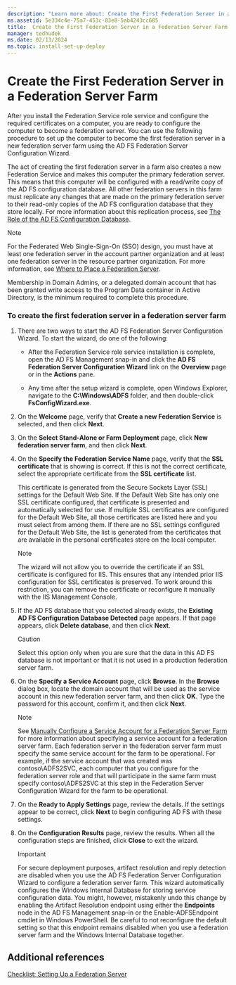 ```yaml
---
description: "Learn more about: Create the First Federation Server in a Federation Server Farm"
ms.assetid: 5e334c4e-75a7-453c-83e8-5ab4243cc685
title:  Create the First Federation Server in a Federation Server Farm
manager: tedhudek
ms.date: 02/13/2024
ms.topic: install-set-up-deploy
---
```


# Create the First Federation Server in a Federation Server Farm

After you install the Federation Service role service and configure the required certificates on a computer, you are ready to configure the computer to become a federation server. You can use the following procedure to set up the computer to become the first federation server in a new federation server farm using the AD FS Federation Server Configuration Wizard.

The act of creating the first federation server in a farm also creates a new Federation Service and makes this computer the primary federation server. This means that this computer will be configured with a read\/write copy of the AD FS configuration database. All other federation servers in this farm must replicate any changes that are made on the primary federation server to their read\-only copies of the AD FS configuration database that they store locally. For more information about this replication process, see [The Role of the AD FS Configuration Database](../../ad-fs/technical-reference/The-Role-of-the-AD-FS-Configuration-Database.md).

> [!NOTE]
> For the Federated Web Single\-Sign\-On \(SSO\) design, you must have at least one federation server in the account partner organization and at least one federation server in the resource partner organization. For more information, see [Where to Place a Federation Server](/previous-versions/windows/it-pro/windows-server-2012-R2-and-2012/dd807127(v=ws.11)).

Membership in Domain Admins, or a delegated domain account that has been granted write access to the Program Data container in Active Directory, is the minimum required to complete this procedure.

### To create the first federation server in a federation server farm

1.  There are two ways to start the AD FS Federation Server Configuration Wizard. To start the wizard, do one of the following:

    -   After the Federation Service role service installation is complete, open the AD FS Management snap\-in and click the **AD FS Federation Server Configuration Wizard** link on the **Overview** page or in the **Actions** pane.

    -   Any time after the setup wizard is complete, open Windows Explorer, navigate to the **C:\\Windows\\ADFS** folder, and then double\-click **FsConfigWizard.exe**.

2.  On the **Welcome** page, verify that **Create a new Federation Service** is selected, and then click **Next**.

3.  On the **Select Stand\-Alone or Farm Deployment** page, click **New federation server farm**, and then click **Next**.

4.  On the **Specify the Federation Service Name** page, verify that the **SSL certificate** that is showing is correct. If this is not the correct certificate, select the appropriate certificate from the **SSL certificate** list.

    This certificate is generated from the Secure Sockets Layer \(SSL\) settings for the Default Web Site. If the Default Web Site has only one SSL certificate configured, that certificate is presented and automatically selected for use. If multiple SSL certificates are configured for the Default Web Site, all those certificates are listed here and you must select from among them. If there are no SSL settings configured for the Default Web Site, the list is generated from the certificates that are available in the personal certificates store on the local computer.

    > [!NOTE]
    > The wizard will not allow you to override the certificate if an SSL certificate is configured for IIS. This ensures that any intended prior IIS configuration for SSL certificates is preserved. To work around this restriction, you can remove the certificate or reconfigure it manually with the IIS Management Console.

5.  If the AD FS database that you selected already exists, the **Existing AD FS Configuration Database Detected** page appears. If that page appears, click **Delete database**, and then click **Next**.

    > [!CAUTION]
    > Select this option only when you are sure that the data in this AD FS database is not important or that it is not used in a production federation server farm.

6.  On the **Specify a Service Account** page, click **Browse**. In the **Browse** dialog box, locate the domain account that will be used as the service account in this new federation server farm, and then click **OK**. Type the password for this account, confirm it, and then click **Next**.

    > [!NOTE]
    > See [Manually Configure a Service Account for a Federation Server Farm](Manually-Configure-a-Service-Account-for-a-Federation-Server-Farm.md) for more information about specifying a service account for a federation server farm. Each federation server in the federation server farm must specify the same service account for the farm to be operational. For example, if the service account that was created was contoso\\ADFS2SVC, each computer that you configure for the federation server role and that will participate in the same farm must specify contoso\\ADFS2SVC at this step in the Federation Server Configuration Wizard for the farm to be operational.

7.  On the **Ready to Apply Settings** page, review the details. If the settings appear to be correct, click **Next** to begin configuring AD FS with these settings.

8.  On the **Configuration Results** page, review the results. When all the configuration steps are finished, click **Close**  to exit the wizard.

    > [!IMPORTANT]
    > For secure deployment purposes, artifact resolution and reply detection are disabled when you use the AD FS Federation Server Configuration Wizard to configure a federation server farm. This wizard automatically configures the Windows Internal Database for storing service configuration data. You might, however, mistakenly undo this change by enabling the Artifact Resolution endpoint using either the **Endpoints** node in the AD FS Management snap\-in or the Enable\-ADFSEndpoint cmdlet in Windows PowerShell. Be careful to not reconfigure the default setting so that this endpoint remains disabled when you use a federation server farm and the Windows Internal Database together.

## Additional references
[Checklist: Setting Up a Federation Server](Checklist--Setting-Up-a-Federation-Server.md)


